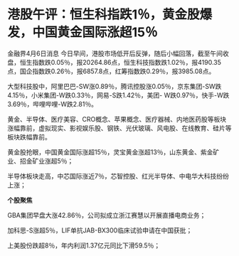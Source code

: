 # 港股午评：恒生科指跌1％，黄金股爆发，中国黄金国际涨超15％

金融界4月6日消息
今日早间，港股市场低开后反弹，随后小幅回落，截至午间收盘，恒生指数跌0.05％，报20264.86点，恒生科技指数跌1.02％，报4190.35点，国企指数跌0.26％，报6857.8点，红筹指数跌0.29％，报3985.08点。

大型科技股中，阿里巴巴-SW涨0.89％，腾讯控股涨0.05％，京东集团-SW跌4.15％，小米集团-W跌0.33％，网易-S跌1.42％，美团-
W跌0.97％，快手-W跌3.69％，哔哩哔哩-W跌2.81％。

黄金、半导体、医疗美容、CRO概念、苹果概念、医疗器械、内地医药股等板块涨幅靠前，虚拟现实、影视娱乐股、钢铁、光伏玻璃、风电股、在线教育、硅片等板块跌幅靠前。

黄金股抢眼，中国黄金国际涨超15％，灵宝黄金涨超13％，山东黄金、紫金矿业、招金矿业涨超5％；

半导体板块走高，中芯国际涨近7％，芯智控股、红光半导体、中电华大科技纷纷上涨；

**个股聚焦**

GBA集团早盘大涨42.86％，公司拟成立浙江赛慧以开展直播电商业务；

加科思-S涨超5％，LIF单抗JAB-BX300临床试验申请在中国获批；

上美股份跌超8％，年内利润1.37亿元同比下滑59.5％；

